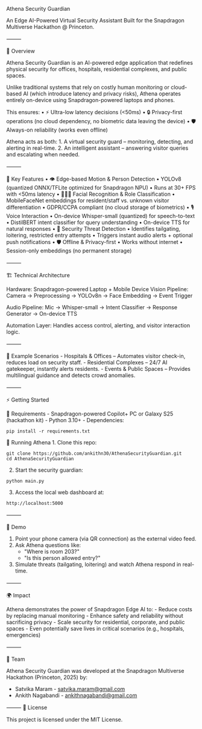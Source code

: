 
Athena Security Guardian

An Edge AI-Powered Virtual Security Assistant
Built for the Snapdragon Multiverse Hackathon @ Princeton.

⸻

🚀 Overview

Athena Security Guardian is an AI-powered edge application that redefines physical security for offices, hospitals, residential complexes, and public spaces.

Unlike traditional systems that rely on costly human monitoring or cloud-based AI (which introduce latency and privacy risks), Athena operates entirely on-device using Snapdragon-powered laptops and phones.

This ensures:
	•	⚡ Ultra-low latency decisions (<50ms)
	•	🔒 Privacy-first operations (no cloud dependency, no biometric data leaving the device)
	•	🛡️ Always-on reliability (works even offline)

Athena acts as both:
	1.	A virtual security guard – monitoring, detecting, and alerting in real-time.
	2.	An intelligent assistant – answering visitor queries and escalating when needed.

⸻

🧩 Key Features
	•	👁️ Edge-based Motion & Person Detection
	•	YOLOv8 (quantized ONNX/TFLite optimized for Snapdragon NPU)
	•	Runs at 30+ FPS with <50ms latency
	•	🧑‍🤝‍🧑 Facial Recognition & Role Classification
	•	MobileFaceNet embeddings for resident/staff vs. unknown visitor differentiation
	•	GDPR/CCPA compliant (no cloud storage of biometrics)
	•	🎙️ Voice Interaction
	•	On-device Whisper-small (quantized) for speech-to-text
	•	DistilBERT intent classifier for query understanding
	•	On-device TTS for natural responses
	•	🚨 Security Threat Detection
	•	Identifies tailgating, loitering, restricted entry attempts
	•	Triggers instant audio alerts + optional push notifications
	•	🛡️ Offline & Privacy-first
	•	Works without internet
	•	Session-only embeddings (no permanent storage)

⸻

🏗️ Technical Architecture

Hardware: Snapdragon-powered Laptop + Mobile Device
Vision Pipeline:
Camera → Preprocessing → YOLOv8n → Face Embedding → Event Trigger

Audio Pipeline:
Mic → Whisper-small → Intent Classifier → Response Generator → On-device TTS

Automation Layer:
Handles access control, alerting, and visitor interaction logic.

⸻

🎯 Example Scenarios
	-	Hospitals & Offices – Automates visitor check-in, reduces load on security staff.
	-	Residential Complexes – 24/7 AI gatekeeper, instantly alerts residents.
	-	Events & Public Spaces – Provides multilingual guidance and detects crowd anomalies.

⸻

⚡ Getting Started

🔹 Requirements
	-	Snapdragon-powered Copilot+ PC or Galaxy S25 (hackathon kit)
	-	Python 3.10+
	-	Dependencies:

    pip install -r requirements.txt



🔹 Running Athena
	1.	Clone this repo:

    git clone https://github.com/ankithn30/AthenaSecurityGuardian.git
    cd AthenaSecurityGuardian
  2.	Start the security guardian:
  
    python main.py

  3.	Access the local web dashboard at:

  	http://localhost:5000
  	



⸻

🧪 Demo
  1. Point your phone camera (via QR connection) as the external video feed.
  2. Ask Athena questions like:
     - "Where is room 203?"
     - "Is this person allowed entry?"
  4. 	Simulate threats (tailgating, loitering) and watch Athena respond in real-time.



⸻

🌍 Impact

Athena demonstrates the power of Snapdragon Edge AI to:
	- Reduce costs by replacing manual monitoring
	-	Enhance safety and reliability without sacrificing privacy
	-	Scale security for residential, corporate, and public spaces
	-	Even potentially save lives in critical scenarios (e.g., hospitals, emergencies)

⸻

👥 Team

Athena Security Guardian was developed at the Snapdragon Multiverse Hackathon (Princeton, 2025) by:

  - Satvika Maram - satvika.maram@gmail.com
  - Ankith Nagabandi - ankithnagabandi@gmail.com

⸻
📜 License

This project is licensed under the MIT License.
